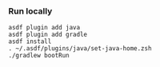### Run locally

```
asdf plugin add java
asdf plugin add gradle
asdf install
. ~/.asdf/plugins/java/set-java-home.zsh
./gradlew bootRun
```
